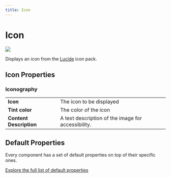 ```yaml
---
title: Icon
---
```


# Icon

![](/docs/icon.png)

Displays an icon from the <a href='https://composeicons.com/icon-libraries/lucide' target='_blank'>Lucide</a> icon pack.

## Icon Properties

### Iconography

|                         |                          |
|-------------------------|--------------------------|
| **Icon**                | The icon to be displayed |
| **Tint color**          | The color of the icon    |
| **Content Description** | A text description of the image for accessibility.  |

## Default Properties

Every component has a set of default properties on top of their specific ones.

[Explore the full list of default properties](/docs/components)